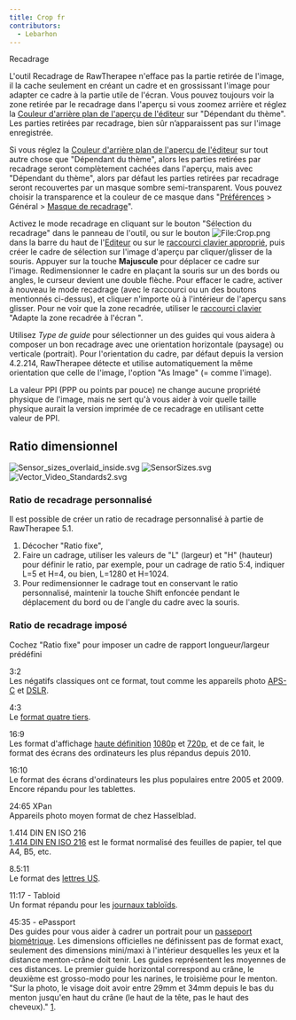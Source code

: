 ```yaml
---
title: Crop fr
contributors:
  - Lebarhon
---
```


<div class="pagetitle">

Recadrage

</div>

L'outil Recadrage de RawTherapee n'efface pas la partie retirée de
l'image, il la cache seulement en créant un cadre et en grossissant
l'image pour adapter ce cadre à la partie utile de l'écran. Vous pouvez
toujours voir la zone retirée par le recadrage dans l'aperçu si vous
zoomez arrière et réglez la [Couleur d'arrière plan de l'aperçu de
l'éditeur](The_Image_Editor_Tab/fr#Couleur_d'arrière_plan_de_l'aperçu_de_l'éditeur.md)
sur "Dépendant du thème". Les parties retirées par recadrage, bien sûr
n’apparaissent pas sur l'image enregistrée.

Si vous réglez la [Couleur d'arrière plan de l'aperçu de
l'éditeur](The_Image_Editor_Tab/fr#Couleur_d'arrière_plan_de_l'aperçu_de_l'éditeur.md)
sur tout autre chose que "Dépendant du thème", alors les parties
retirées par recadrage seront complètement cachées dans l'aperçu, mais
avec "Dépendant du thème", alors par défaut les parties retirées par
recadrage seront recouvertes par un masque sombre semi-transparent. Vous
pouvez choisir la transparence et la couleur de ce masque dans
"[Préférences](preferences/fr) \> Général \> [Masque de
recadrage](Preferences/fr#Thème.md)".

Activez le mode recadrage en cliquant sur le bouton "Sélection du
recadrage" dans le panneau de l'outil, ou sur le bouton
![<File:Crop.png>](Crop.png "File:Crop.png") dans la barre du haut de
l'[Editeur](the_image_editor_tab/fr) ou sur le [raccourci
clavier approprié](Keyboard_Shortcuts/fr.md), puis créer le
cadre de sélection sur l'image d'aperçu par cliquer/glisser de la
souris. Appuyer sur la touche **Majuscule** pour déplacer ce cadre sur
l'image. Redimensionner le cadre en plaçant la souris sur un des bords
ou angles, le curseur devient une double flèche. Pour effacer le cadre,
activer à nouveau le mode recadrage (avec le raccourci ou un des boutons
mentionnés ci-dessus), et cliquer n'importe où à l'intérieur de l'aperçu
sans glisser. Pour ne voir que la zone recadrée, utiliser le [raccourci
clavier](Keyboard_Shortcuts/fr.md) "Adapte la zone recadrée à
l'écran ".

Utilisez *Type de guide* pour sélectionner un des guides qui vous aidera
à composer un bon recadrage avec une orientation horizontale (paysage)
ou verticale (portrait). Pour l'orientation du cadre, par défaut depuis
la version 4.2.214, RawTherapee détecte et utilise automatiquement la
même orientation que celle de l'image, l'option "As Image" (= comme
l'image).

La valeur PPI (PPP ou points par pouce) ne change aucune propriété
physique de l'image, mais ne sert qu'à vous aider à voir quelle taille
physique aurait la version imprimée de ce recadrage en utilisant cette
valeur de PPI.

## Ratio dimensionnel

![](Sensor_sizes_overlaid_inside.svg "Sensor_sizes_overlaid_inside.svg")
![](SensorSizes.svg "SensorSizes.svg")
![](Vector_Video_Standards2.svg "Vector_Video_Standards2.svg")

### Ratio de recadrage personnalisé

Il est possible de créer un ratio de recadrage personnalisé à partie de
RawTherapee 5.1.

1.  Décocher "Ratio fixe",
2.  Faire un cadrage, utiliser les valeurs de "L" (largeur) et "H"
    (hauteur) pour définir le ratio, par exemple, pour un cadrage de
    ratio 5:4, indiquer L=5 et H=4, ou bien, L=1280 et H=1024.
3.  Pour redimensionner le cadrage tout en conservant le ratio
    personnalisé, maintenir la touche Shift enfoncée pendant le
    déplacement du bord ou de l'angle du cadre avec la souris.

### Ratio de recadrage imposé

Cochez "Ratio fixe" pour imposer un cadre de rapport longueur/largeur
prédéfini

3:2  
Les négatifs classiques ont ce format, tout comme les appareils photo
[APS-C](https://fr.wikipedia.org/wiki/APS-C) et
[DSLR](https://fr.wikipedia.org/wiki/Appareil_photographique_reflex_num%C3%A9rique).

4:3  
Le [format quatre
tiers](https://en.wikipedia.org/wiki/Four_Thirds_system).

16:9  
Les format d'affichage [haute
définition](https://en.wikipedia.org/wiki/High-definition_video)
[1080p](https://fr.wikipedia.org/wiki/1080p) et
[720p](https://fr.wikipedia.org/wiki/720p), et de ce fait, le format des
écrans des ordinateurs les plus répandus depuis 2010.

16:10  
Le format des écrans d'ordinateurs les plus populaires entre 2005
et 2009. Encore répandu pour les tablettes.

24:65 XPan  
Appareils photo moyen format de chez Hasselblad.

1.414 DIN EN ISO 216  
[1.414 DIN EN ISO 216](https://fr.wikipedia.org/wiki/ISO_216) est le
format normalisé des feuilles de papier, tel que A4, B5, etc.

8.5:11  
Le format des [lettres
US](https://en.wikipedia.org/wiki/Letter_(paper_size)).

11:17 - Tabloid  
Un format répandu pour les [journaux
tabloïds](https://en.wikipedia.org/wiki/Tabloid_(newspaper_format)).

45:35 - ePassport  
Des guides pour vous aider à cadrer un portrait pour un [passeport
biométrique](https://en.wikipedia.org/wiki/Biometric_passport). Les
dimensions officielles ne définissent pas de format exact, seulement des
dimensions mini/maxi à l'intérieur desquelles les yeux et la distance
menton-crâne doit tenir. Les guides représentent les moyennes de ces
distances. Le premier guide horizontal correspond au crâne, le deuxième
est grosso-modo pour les narines, le troisième pour le menton. "Sur la
photo, le visage doit avoir entre 29mm et 34mm depuis le bas du menton
jusqu'en haut du crâne (le haut de la tête, pas le haut des cheveux)."
[1](http://www.homeoffice.gov.uk/agencies-public-bodies/ips/passports/information-photographers/).

